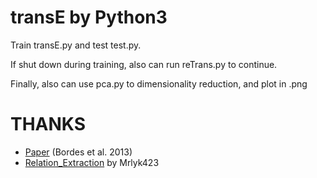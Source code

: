 transE by Python3
======
Train transE.py and test test.py.  
  
If shut down during training, also can run reTrans.py to continue.   
  
Finally, also can use pca.py to dimensionality reduction, and plot in .png  


THANKS
======
* [Paper](https://www.utc.fr/~bordesan/dokuwiki/_media/en/transe_nips13.pdf) (Bordes et al. 2013)
* [Relation_Extraction](https://github.com/mrlyk423/relation_extraction) by Mrlyk423
